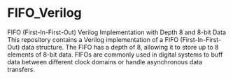 # FIFO_Verilog
FIFO (First-In-First-Out) Verilog Implementation with Depth 8 and 8-bit Data  This repository contains a Verilog implementation of a FIFO (First-In-First-Out) data structure. The FIFO has a depth of 8, allowing it to store up to 8 elements of 8-bit data.  FIFOs are commonly used in digital systems to buff data between different clock domains or handle asynchronous data transfers.
